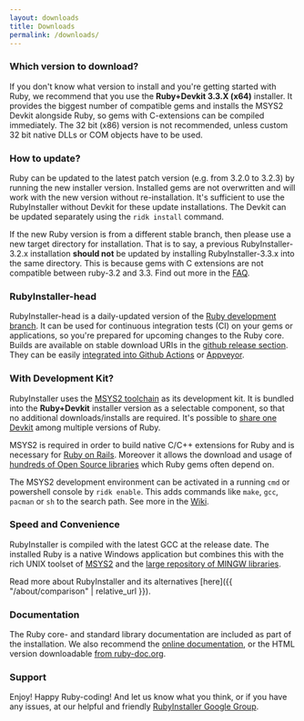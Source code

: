 ```yaml
---
layout: downloads
title: Downloads
permalink: /downloads/
---
```

### Which version to download?

If you don't know what version to install and you're getting started with Ruby, we recommend that you use the <b>Ruby+Devkit 3.3.X (x64)</b> installer.
It provides the biggest number of compatible gems and installs the MSYS2 Devkit alongside Ruby, so gems with C-extensions can be compiled immediately.
The 32 bit (x86) version is not recommended, unless custom 32 bit native DLLs or COM objects have to be used.


### How to update?

Ruby can be updated to the latest patch version (e.g. from 3.2.0 to 3.2.3) by running the new installer version.
Installed gems are not overwritten and will work with the new version without re-installation.
It's sufficient to use the RubyInstaller without Devkit for these update installations.
The Devkit can be updated separately using the `ridk install` command.

If the new Ruby version is from a different stable branch, then please use a new target directory for installation.
That is to say, a previous RubyInstaller-3.2.x installation <b>should not</b> be updated by installing RubyInstaller-3.3.x into the same directory.
This is because gems with C extensions are not compatible between ruby-3.2 and 3.3.
Find out more in the [FAQ](https://github.com/oneclick/rubyinstaller2/wiki/FAQ#user-content-update-install).


### RubyInstaller-head

RubyInstaller-head is a daily-updated version of the [Ruby development branch](https://github.com/ruby/ruby/).
It can be used for continuous integration tests (CI) on your gems or applications, so you're prepared for upcoming changes to the Ruby core.
Builds are available on stable download URIs in the [github release section](https://github.com/oneclick/rubyinstaller2/releases/tag/rubyinstaller-head).
They can be easily [integrated into Github Actions](https://github.com/oneclick/rubyinstaller2/wiki/For-gem-developers#user-content-github-actions) or [Appveyor](https://github.com/oneclick/rubyinstaller2/wiki/For-gem-developers#user-content-appveyor).


### With Development Kit?

RubyInstaller uses the [MSYS2 toolchain](http://www.msys2.org) as its development kit.
It is bundled into the <b>Ruby+Devkit</b> installer version as a selectable component, so that no additional downloads/installs are required.
It's possible to [share one Devkit](https://github.com/oneclick/rubyinstaller2/wiki/FAQ#user-content-shared-devkit) among multiple versions of Ruby.

MSYS2 is required in order to build native C/C++ extensions for Ruby and is necessary for [Ruby on Rails](http://rubyonrails.org/).
Moreover it allows the download and usage of [hundreds of Open Source libraries](https://github.com/msys2/MINGW-packages) which Ruby gems often depend on.

The MSYS2 development environment can be activated in a running `cmd` or powershell console by `ridk enable`.
This adds commands like `make`, `gcc`, `pacman` or `sh` to the search path.
See more in the [Wiki](https://github.com/oneclick/rubyinstaller2/wiki/The-ridk-tool).


### Speed and Convenience

RubyInstaller is compiled with the latest GCC at the release date.
The installed Ruby is a native Windows application but combines this with the rich UNIX toolset of [MSYS2](http://www.msys2.org) and the [large repository of MINGW libraries](https://github.com/msys2/MINGW-packages).

Read more about RubyInstaller and its alternatives [here]({{ "/about/comparison" | relative_url }}).

### Documentation

The Ruby core- and standard library documentation are included as part of the installation.
We also recommend the [online documentation](https://ruby-doc.org/), or the HTML version downloadable [from ruby-doc.org](https://ruby-doc.org/downloads/).

### Support

Enjoy! Happy Ruby-coding! And let us know what you think, or if you have any issues, at our helpful and friendly
[RubyInstaller Google Group](http://groups.google.com/group/rubyinstaller).
